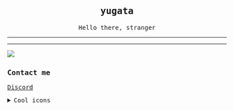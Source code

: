 <samp>

<h2 align="center">
yugata
</h2>
<div style="text-align: center;">Hello there, stranger</div>
<hr>
<hr>

<img src="https://media.tenor.com/_E15X0ER8qAAAAAd/strangelove-jack-ripper.gif"/>





### Contact me

<p>
<a href="https://discord.com/users/308622737730174979">Discord</a>
</p>

<details>
<summary>Cool icons</summary>
<p align="center">
    <img src="https://skillicons.dev/icons?i=ts,java,dart,rust,js,git,nodejs,figma,mongodb,github,idea,regex,flutter&theme=dark" />
</p>


![Metrics](/github-metrics.svg)

</details>


</samp>

<!---
callisto-jovy/callisto-jovy is a ✨ special ✨ repository because its `README.md` (this file) appears on your GitHub profile.
You can click the Preview link to take a look at your changes.
--->
